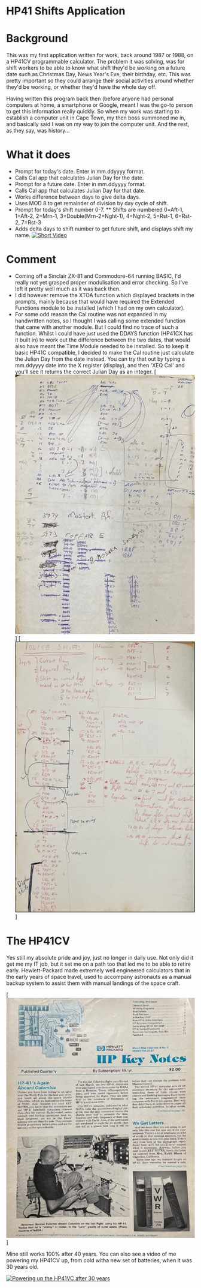 # HP41 Shifts Application

# Background
This was my first application written for work, back around 1987 or 1988, on a HP41CV programmable calculator. The problem it was solving, was for shift workers to be able to know what shift they'd be working on a future date such as Christmas Day, News Year's Eve, their birthday, etc. This was pretty important so they could arrange their social activities around whether they'd be working, or whether they'd have the whole day off.

Having written this program back then (before anyone had personal computers at home, a smartphone or Google, meant I was the go-to person to get this information really quickly. So when my work was starting to establish a computer unit in Cape Town, my then boss summoned me in, and basically said I was on my way to join the computer unit. And the rest, as they say, was history...

# What it does
* Prompt for today's date. Enter in mm.ddyyyy format.
* Calls Cal app that calculates Julian Day for the date.
* Prompt for a future date. Enter in mm.ddyyyy format.
* Calls Cal app that calculates Julian Day for that date.
* Works difference between days to give delta days.
* Uses MOD 8 to get remainder of division by day cycle of shift.
* Prompt for today's shift number 0-7.
** Shifts are numbered 0=Aft-1, 1=Aft-2, 2=Mrn-1, 3=Double(Mrn-2+Nght-1), 4=Nght-2, 5=Rst-1, 6=Rst-2, 7=Rst-3
* Adds delta days to shift number to get future shift, and displays shift my name.
[![Short Video](https://img.youtube.com/vi/MtlUrAmhWzI/0.jpg)](https://www.youtube.com/watch?v=MtlUrAmhWzI)

# Comment
* Coming off a Sinclair ZX-81 and Commodore-64 running BASIC, I'd really not yet grasped proper modulisation and error checking. So I've left it pretty well much as it was back then.
* I did however remove the XTOA function which displayed brackets in the prompts, mainly because that would have required the Extended Functions module to be installed (which I had on my own calculator).
* For some odd reason the Cal routine was not expanded in my handwritten notes, so I thought I was calling some extended function that came with another module. But I could find no trace of such a function. Whilst I could have just used the DDAYS function (HP41CX has it built in) to work out the difference between the two dates, that would also have meant the Time Module needed to be installed. So to keep it basic HP41C compatible, I decided to make the Cal routine just calculate the Julian Day from the date instead. You can try that out by typing a mm.ddyyyy date into the X register (display), and then 'XEQ Cal' and you'll see it returns the correct Julian Day as an integer.
[![Rough Notes](assets/RoughNotes.jpg)]
[![Final Program Notes](assets/FinalProgram.jpg)]

# The HP41CV
Yes still my absolute pride and joy, just no longer in daily use. Not only did it get me my IT job, but it set me on a path too that led me to be able to retire early. Hewlett-Packard made extremely well engineered calculators that in the early years of space travel, used to accompany astronauts as a manual backup system to assist them with manual landings of the space craft.

[![HP41C on Space Shuttle](assets/SpaceShuttle.jpg)]

Mine still works 100% after 40 years. You can also see a video of me powering my HP41CV up, from cold witha  new set of batteries, when it was 30 years old.

[![Powering up the HP41VC after 30 years](https://img.youtube.com/vi/wjCbcsCS_3k/0.jpg)](https://www.youtube.com/watch?v=wjCbcsCS_3k)

